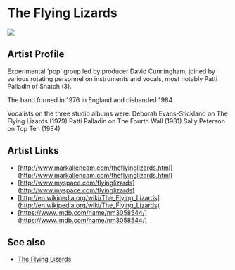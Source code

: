 # The Flying Lizards

![](../../asssets/artists/The_Flying_Lizards.png)

## Artist Profile

Experimental 'pop' group led by producer David Cunningham, joined by various rotating personnel on instruments and vocals, most notably Patti Palladin of Snatch (3). 

The band formed in 1976 in England and disbanded 1984.

Vocalists on the three studio albums were:
Deborah Evans-Stickland on The Flying Lizards (1979)
Patti Palladin on The Fourth Wall (1981)
Sally Peterson on Top Ten (1984)


## Artist Links

- [http://www.markallencam.com/theflyinglizards.html](http://www.markallencam.com/theflyinglizards.html)
- [http://www.myspace.com/flyinglizards](http://www.myspace.com/flyinglizards)
- [http://en.wikipedia.org/wiki/The_Flying_Lizards](http://en.wikipedia.org/wiki/The_Flying_Lizards)
- [https://www.imdb.com/name/nm3058544/](https://www.imdb.com/name/nm3058544/)


## See also

- [The Flying Lizards](The_Flying_Lizards-The_Flying_Lizards.md)
